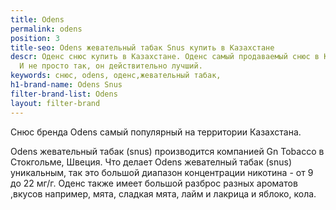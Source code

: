 ```yaml
---
title: Odens
permalink: odens
position: 3
title-seo: Odens жевательный табак Snus купить в Казахстане
descr: Оденс снюс купить в Казахстане. Оденс самый продаваемый снюс в Казахстане.
  И не просто так, он действительно лучший.
keywords: снюс, odens, оденс,жевательный табак,
h1-brand-name: Odens Snus
filter-brand-list: Odens
layout: filter-brand
---
```


Снюс бренда Odens самый популярный на территории Казахстана.

Odens жевательный табак (snus) производится компанией Gn Tobacco в Стокгольме, Швеция. Что делает Odens жевателный табак (snus) уникальным, так это большой диапазон концентрации никотина - от 9 до 22 мг/г. Оденс также имеет большой разброс разных ароматов ,вкусов  например, мята, сладкая мята, лайм и лакрица и яблоко, кола.
